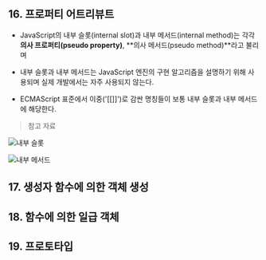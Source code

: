 ## 16. 프로퍼티 어트리뷰트

- JavaScript의 내부 슬롯(internal slot)과 내부 메서드(internal method)는 각각 **의사 프로퍼티(pseudo property)**, **의사 메서드(pseudo method)**라고 불리며

- 내부 슬롯과 내부 메서드는 JavaScript 엔진의 구현 알고리즘을 설명하기 위해 사용되며 실제 개발에서는 자주 사용되지 않는다.

- ECMAScript 표준에서 이중('[[]]')로 감싼 명칭들이 보통 내부 슬롯과 내부 메서드에 해당한다.

> 참고 자료

![내부 슬롯](image.png)

![내부 메서드](image-1.png)

## 17. 생성자 함수에 의한 객체 생성

## 18. 함수에 의한 일급 객체

## 19. 프로토타입